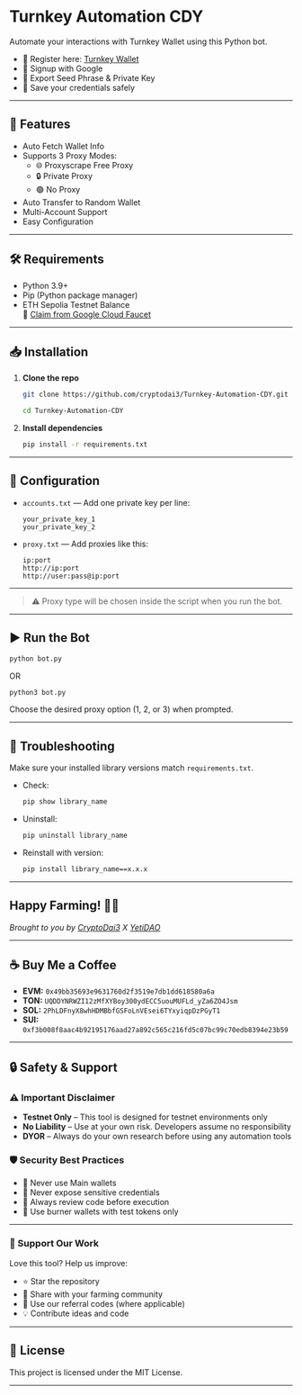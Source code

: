 # Turnkey Automation CDY

Automate your interactions with Turnkey Wallet using this Python bot.

- 🔗 Register here: [Turnkey Wallet](https://wallet.tx.xyz/)
- 🧠 Signup with Google
- 🔐 Export Seed Phrase & Private Key
- 💾 Save your credentials safely

---

## 🚀 Features

- Auto Fetch Wallet Info
- Supports 3 Proxy Modes:
  - 🌐 Proxyscrape Free Proxy
  - 🔒 Private Proxy
  - 🟢 No Proxy
- Auto Transfer to Random Wallet
- Multi-Account Support
- Easy Configuration

---

## 🛠 Requirements

- Python 3.9+
- Pip (Python package manager)
- ETH Sepolia Testnet Balance  
  🔗 [Claim from Google Cloud Faucet](https://cloud.google.com/application/web3/faucet/ethereum/sepolia)

---

## 📥 Installation

1. **Clone the repo**
   ```bash
   git clone https://github.com/cryptodai3/Turnkey-Automation-CDY.git
    ```
   ```bash
   cd Turnkey-Automation-CDY
    ```

2. **Install dependencies**

   ```bash
   pip install -r requirements.txt
   ```

---

## 📝 Configuration

* `accounts.txt` — Add one private key per line:

  ```text
  your_private_key_1
  your_private_key_2
  ```

* `proxy.txt` — Add proxies like this:

  ```text
  ip:port
  http://ip:port
  http://user:pass@ip:port
  ```

---

> ⚠️ Proxy type will be chosen inside the script when you run the bot.

---

## ▶️ Run the Bot

```bash
python bot.py
```
OR

```bash
python3 bot.py
```

Choose the desired proxy option (1, 2, or 3) when prompted.

---

## 📌 Troubleshooting

Make sure your installed library versions match `requirements.txt`.

* Check:

  ```bash
  pip show library_name
  ```
* Uninstall:

  ```bash
  pip uninstall library_name
  ```
* Reinstall with version:

  ```bash
  pip install library_name==x.x.x
  ```

---
## Happy Farming! 🚀🌾

*Brought to you by [CryptoDai3](https://t.me/cryptodai3) X [YetiDAO](https://t.me/YetiDAO)*

---

## ☕ Buy Me a Coffee

* **EVM:** `0x49bb35693e9631760d2f3519e7db1dd618580a6a`
* **TON:** `UQDDYNRWZI12zMfXYBoy300ydECC5uouMUFLd_yZa6ZO4Jsm`
* **SOL:** `2PhLDFnyX8whHDMBbfGSFoLnVEsei6TYxyiqpDzPGyT1`
* **SUI:** `0xf3b008f8aac4b92195176aad27a892c565c216fd5c07bc99c70edb8394e23b59`

---

## 🔒 Safety & Support

### ⚠️ Important Disclaimer

* **Testnet Only** – This tool is designed for testnet environments only
* **No Liability** – Use at your own risk. Developers assume no responsibility
* **DYOR** – Always do your own research before using any automation tools

### 🛡️ Security Best Practices

* 🔐 Never use Main wallets
* 🚫 Never expose sensitive credentials
* 📜 Always review code before execution
* 💸 Use burner wallets with test tokens only

---

### 🙌 Support Our Work

Love this tool? Help us improve:

* ⭐ Star the repository
* 🔗 Share with your farming community
* 💎 Use our referral codes (where applicable)
* 💡 Contribute ideas and code

---

## 📝 License

This project is licensed under the MIT License.

---
